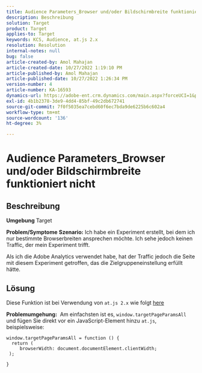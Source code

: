 ```yaml
---
title: Audience Parameters_Browser und/oder Bildschirmbreite funktioniert nicht
description: Beschreibung
solution: Target
product: Target
applies-to: Target
keywords: KCS, Audience, at.js 2.x
resolution: Resolution
internal-notes: null
bug: false
article-created-by: Amol Mahajan
article-created-date: 10/27/2022 1:19:10 PM
article-published-by: Amol Mahajan
article-published-date: 10/27/2022 1:26:34 PM
version-number: 4
article-number: KA-16593
dynamics-url: https://adobe-ent.crm.dynamics.com/main.aspx?forceUCI=1&pagetype=entityrecord&etn=knowledgearticle&id=20c534f0-f955-ed11-bba2-6045bd006793
exl-id: 4b1b2378-3de9-4dd4-85bf-49c2db672741
source-git-commit: 7f0f5035ea7cebd60f6ec7bda9de6225b6c602a4
workflow-type: tm+mt
source-wordcount: '136'
ht-degree: 3%

---
```


# Audience Parameters_Browser und/oder Bildschirmbreite funktioniert nicht

## Beschreibung

<b>Umgebung</b>
Target


<b>Problem/Symptome</b>
<b>Szenario:</b> Ich habe ein Experiment erstellt, bei dem ich nur bestimmte Browserbreiten ansprechen möchte. Ich sehe jedoch keinen Traffic, der mein Experiment trifft.

Als ich die Adobe Analytics verwendet habe, hat der Traffic jedoch die Seite mit diesem Experiment getroffen, das die Zielgruppeneinstellung erfüllt hätte.


## Lösung


Diese Funktion ist bei Verwendung von `at.js 2.x` wie folgt [here](https://experienceleague.adobe.com/docs/target/using/implement-target/client-side/at-js-implementation/upgrading-from-atjs-1x-to-atjs-20.html?lang=en#:~:text=displayed%20and%20applied.-,Welches%20at.js%201.x%20parameters%20for%20creating%20audiences%20are%20not%20supported%20in%20at.js%202.x%3F,-The%20following%20at)

<b>Problemumgehung:</b> 
Am einfachsten ist es, `window.targetPageParamsAll` und fügen Sie direkt vor ein JavaScript-Element hinzu `at.js`, beispielsweise:




```
window.targetPageParamsAll = function () {
  return (
     browserWidth: document.documentElement.clientWidth;
 );
```


`}`
